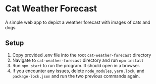 # Cat Weather Forecast

A simple web app to depict a weather forecast with images of cats and dogs

## Setup

1. Copy provided .env file into the root `cat-weather-forecast` directory
2. Navigate to `cat-weather-forecast` directory and run `npm install`
3. Run `npm start` to run the program. It should open in a browser. 
4. If you encounter any issues, delete `node_modules`, `yarn.lock`, and `package-lock.json` and run the two previous commands again.  